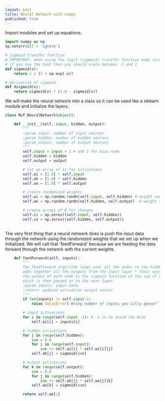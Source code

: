 ```yaml
---
layout: post
title: Neural Network with numpy
published: true
---
```


Import modules and set up equations.

```python
import numpy as np
np.seterr(all = 'ignore')

# sigmoid transfer function
# IMPORTANT: when using the logit (sigmoid) transfer function make sure y values are scaled from 0 to 1
# if you use the tanh then you should scale between -1 and 1
def sigmoid(x):
    return 1 / (1 + np.exp(-x))

# derivative of sigmoid
def dsigmoid(x):
    return sigmoid(x) * (1.0 - sigmoid(x))
```

We will make the neural network into a class so it can be used like a sklearn module and initialize the layers. 

```python
class MLP_NeuralNetwork(object):

    def __init__(self, input, hidden, output):
        """
        :param input: number of input neurons
        :param hidden: number of hidden neurons
        :param output: number of output neurons
        """
        self.input = input + 1 # add 1 for bias node
        self.hidden = hidden
        self.output = output

        # set up array of 1s for activations
        self.ai = [1.0] * self.input
        self.ah = [1.0] * self.hidden
        self.ao = [1.0] * self.output

        # create randomized weights
        self.wi = np.random.randn(self.input, self.hidden) # weight vector going from input to hidden
        self.wo = np.random.randn(self.hidden, self.output)  # weight vector going from hidden to output

        # create arrays of 0 for changes
        self.ci = np.zeros((self.input, self.hidden))
        self.co = np.zeros((self.hidden, self.output))
        
```

The very first thing that a neural network does is push the input data through the network using the randomized weights that we set up when we initialized. We will call that 'feedForward' because we are feeding the data forward through the network with the current weights. 

```python
    def feedForward(self, inputs):
        """
        The feedforward algorithm loops over all the nodes in the hidden layer and
        adds together all the outputs from the input layer * their weights
        the output of each node is the sigmoid function of the sum of all inputs
        which is then passed on to the next layer.
        :param inputs: input data
        :return: updated activation output vector
        """
        if len(inputs) != self.input-1:
            raise ValueError('Wrong number of inputs you silly goose!')

        # input activations
        for i in range(self.input -1): # -1 is to avoid the bias
            self.ai[i] = inputs[i]

        # hidden activations
        for j in range(self.hidden):
            sum = 0.0
            for i in range(self.input):
                sum += self.ai[i] * self.wi[i][j]
            self.ah[j] = sigmoid(sum)

        # output activations
        for k in range(self.output):
            sum = 0.0
            for j in range(self.hidden):
                sum += self.ah[j] * self.wo[j][k]
            self.ao[k] = sigmoid(sum)

        return self.ao[:]
 ```
 